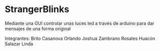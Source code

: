 ﻿# StrangerBlinks
Mediante una GUI controlar unas luces led a través de arduino para dar mensajes de una forma original 

Integrantes:
Brito Casanova Orlando
Joshua Zambrano Rosales
Huacón Salazar Linda